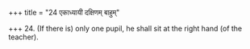 +++
title = "24 एकाध्यायी दक्षिणम् बाहुम्"

+++
24. (If there is) only one pupil, he shall sit at the right hand (of the teacher).
